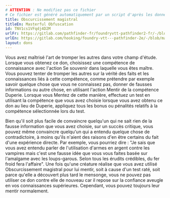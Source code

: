 ```yaml
---
# ATTENTION : Ne modifiez pas ce fichier
# Ce fichier est généré automatiquement par un script d'après les données du module Foundry VTT officiel et de sa traduction
title: Obscurcissement magistral
titleEn: Masterful Obfuscation
id: TNV1cs1VFqdj4D2M
urlFr: https://gitlab.com/pathfinder-fr/foundryvtt-pathfinder2-fr/-/blob/master/data/feats/TNV1cs1VFqdj4D2M.htm
urlEn: https://gitlab.com/hooking/foundry-vtt---pathfinder-2e/-/blob/master/packs/data/feats.db/masterful-obfuscation.json
layout: dons
---
```

Vous avez maîtrisé l'art de tromper les autres dans votre champ d'étude. Lorsque vous obtenez ce don, choisissez une compétence de connaissance avec l'action Se souvenir dans laquelle vous êtes maître. Vous pouvez tenter de tromper les autres sur la vérité des faits et les connaissances liés à cette compétence, comme prétendre par exemple savoir quelque chose que vous ne connaissez pas, donner de fausses informations ou autre chose, en utilisant l'action Mentir de la compétence Duperie. Lorsque vous Mentez de cette manière, effectuez un test en utilisant la compétence que vous avez choisie lorsque vous avez obtenu ce don au lieu de Duperie, appliquez tous les bonus ou pénalités relatifs à la compétence sélectionnée lors du test.

Bien qu'il soit plus facile de convaincre quelqu'un qui ne sait rien de la fausse information que vous avez choisie, sur un succès critique, vous pouvez même convaincre quelqu'un qui a entendu quelque chose de contradictoire, à moins qu'ils n'aient des raisons d'en être certains du fait d'une expérience directe. Par exemple, vous pourriez dire : "Je sais que vous avez entendu parler de l'utilisation d'armes en argent contre les vampires mais c'est une fausse idée que vous vous faites basée sur l'amalgame avec les loups-garous. Selon tous les érudits crédibles, du fer froid fera l'affaire". Une fois qu'une créature réalise que vous avez utilisé Obscurcissement magistral pour lui mentir, soit à cause d'un test raté, soit parce qu'elle a découvert plus tard le mensonge, vous ne pouvez pas utiliser ce don contre elle de nouveau car il repose sur la confiance aveugle en vos connaissances supérieures. Cependant, vous pouvez toujours leur mentir normalement.
